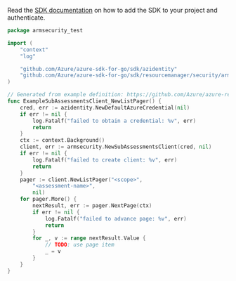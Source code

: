 Read the [SDK documentation](https://github.com/Azure/azure-sdk-for-go/blob/sdk%2Fresourcemanager%2Fsecurity%2Farmsecurity%2Fv0.6.0/sdk/resourcemanager/security/armsecurity/README.md) on how to add the SDK to your project and authenticate.

```go
package armsecurity_test

import (
	"context"
	"log"

	"github.com/Azure/azure-sdk-for-go/sdk/azidentity"
	"github.com/Azure/azure-sdk-for-go/sdk/resourcemanager/security/armsecurity"
)

// Generated from example definition: https://github.com/Azure/azure-rest-api-specs/tree/main/specification/security/resource-manager/Microsoft.Security/preview/2019-01-01-preview/examples/SubAssessments/ListSubAssessments_example.json
func ExampleSubAssessmentsClient_NewListPager() {
	cred, err := azidentity.NewDefaultAzureCredential(nil)
	if err != nil {
		log.Fatalf("failed to obtain a credential: %v", err)
		return
	}
	ctx := context.Background()
	client, err := armsecurity.NewSubAssessmentsClient(cred, nil)
	if err != nil {
		log.Fatalf("failed to create client: %v", err)
		return
	}
	pager := client.NewListPager("<scope>",
		"<assessment-name>",
		nil)
	for pager.More() {
		nextResult, err := pager.NextPage(ctx)
		if err != nil {
			log.Fatalf("failed to advance page: %v", err)
			return
		}
		for _, v := range nextResult.Value {
			// TODO: use page item
			_ = v
		}
	}
}
```
